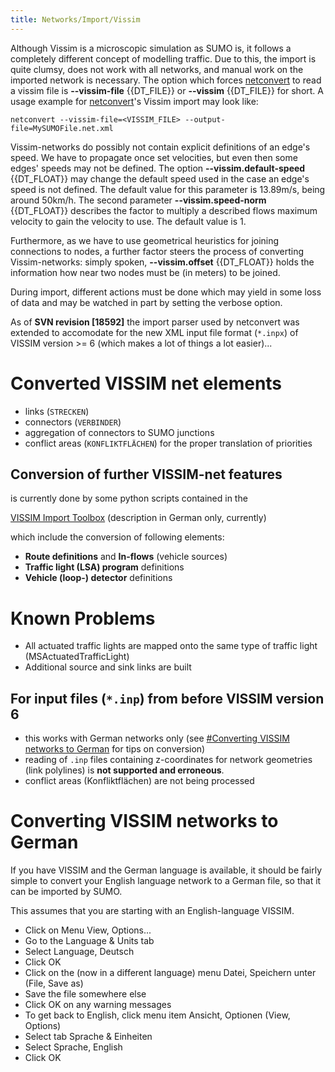 ```yaml
---
title: Networks/Import/Vissim
---
```


Although Vissim is a microscopic simulation as SUMO is, it follows a
completely different concept of modelling traffic. Due to this, the
import is quite clumsy, does not work with all networks, and manual work
on the imported network is necessary. The option which forces
[netconvert](../../netconvert.md) to read a vissim file is **--vissim-file** {{DT_FILE}} or **--vissim** {{DT_FILE}} for
short. A usage example for [netconvert](../../netconvert.md)'s Vissim
import may look like:

```
netconvert --vissim-file=<VISSIM_FILE> --output-file=MySUMOFile.net.xml
```

Vissim-networks do possibly not contain explicit definitions of an
edge's speed. We have to propagate once set velocities, but even then
some edges' speeds may not be defined. The option **--vissim.default-speed** {{DT_FLOAT}} may change the
default speed used in the case an edge's speed is not defined. The
default value for this parameter is 13.89m/s, being around 50km/h. The
second parameter **--vissim.speed-norm** {{DT_FLOAT}} describes the factor to multiply a described flows
maximum velocity to gain the velocity to use. The default value is 1.

Furthermore, as we have to use geometrical heuristics for joining
connections to nodes, a further factor steers the process of converting
Vissim-networks: simply spoken, **--vissim.offset** {{DT_FLOAT}} holds the information how near two
nodes must be (in meters) to be joined.

During import, different actions must be done which may yield in some
loss of data and may be watched in part by setting the verbose option.

As of **SVN revision \[18592\]** the import parser used by netconvert
was extended to accomodate for the new XML input file format (`*.inpx`)
of VISSIM version \>= 6 (which makes a lot of things a lot easier)...

# Converted VISSIM net elements

- links (`STRECKEN`)
- connectors (`VERBINDER`)
- aggregation of connectors to SUMO junctions
- conflict areas (`KONFLIKTFLÄCHEN`) for the proper translation of
  priorities

## Conversion of further VISSIM-net features

is currently done by some python scripts contained in the

[VISSIM Import Toolbox](../../Tools/Import/VISSIM.md) (description in German only, currently)

which include the conversion of following elements:

- **Route definitions** and **In-flows** (vehicle sources)
- **Traffic light (LSA) program** definitions
- **Vehicle (loop-) detector** definitions

# Known Problems

- All actuated traffic lights are mapped onto the same type of traffic
  light (MSActuatedTrafficLight)
- Additional source and sink links are built

## For input files (`*.inp`) from **before VISSIM version 6**

- this works with German networks only (see [\#Converting VISSIM
  networks to
  German](#converting_vissim_networks_to_german) for tips
  on conversion)
- reading of `.inp` files containing z-coordinates for network
  geometries (link polylines) is **not supported and erroneous**.
- conflict areas (Konfliktflächen) are not being processed

# Converting VISSIM networks to German

If you have VISSIM and the German language is available, it should be
fairly simple to convert your English language network to a German file,
so that it can be imported by SUMO.

This assumes that you are starting with an English-language VISSIM.

- Click on Menu View, Options...
- Go to the Language & Units tab
- Select Language, Deutsch
- Click OK
- Click on the (now in a different language) menu Datei, Speichern
  unter (File, Save as)
- Save the file somewhere else
- Click OK on any warning messages
- To get back to English, click menu item Ansicht, Optionen (View,
  Options)
- Select tab Sprache & Einheiten
- Select Sprache, English
- Click OK